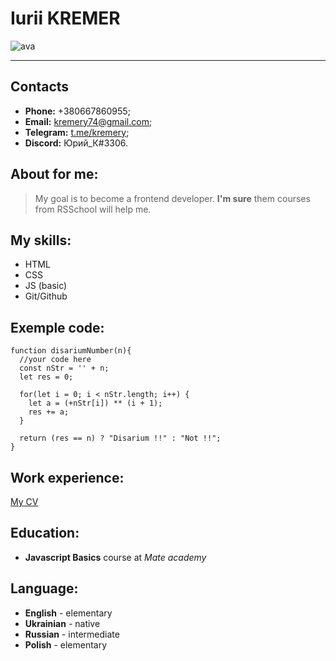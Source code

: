 # Iurii KREMER  
![ava](https://camo.githubusercontent.com/6810794eacecb62ea3492d1e1e1b19fc5fa1dac2ae524b866bc72aeea26198eb/68747470733a2f2f302e67726176617461722e636f6d2f6176617461722f37373637396163343633373662326239343961363962353037643466636537393f643d68747470732533412532462532466769746875622e6769746875626173736574732e636f6d253246696d6167657325324667726176617461727325324667726176617461722d757365722d3432302e706e6726723d6726733d313430)  
***
## Contacts
* __Phone:__ +380667860955;
* __Email:__ kremery74@gmail.com;
* __Telegram:__ [t.me/kremery](https://t.me/kremery);
* __Discord:__ Юрий_К#3306.
## About for me:
>My goal is to become a frontend developer. **I'm sure** them courses from RSSchool will help me.  

## My skills:
* HTML
* CSS
* JS (basic)
* Git/Github
## Exemple code:
```
function disariumNumber(n){
  //your code here
  const nStr = '' + n;
  let res = 0;

  for(let i = 0; i < nStr.length; i++) {
    let a = (+nStr[i]) ** (i + 1);
    res += a;
  }

  return (res == n) ? "Disarium !!" : "Not !!";
}
```
## Work experience:
[My CV](https://kremery.github.io/rsschool-cv/cv)
## Education:
* __Javascript Basics__ course at *Mate academy*
## Language:
* __English__ - elementary
* __Ukrainian__ - native
* __Russian__ - intermediate
* __Polish__ - elementary